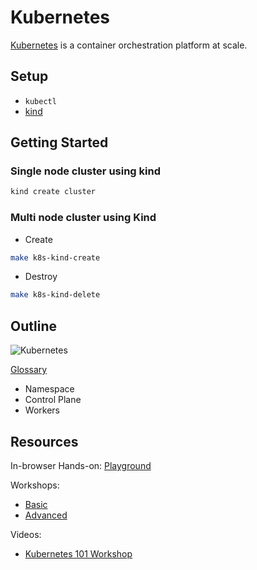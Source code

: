 # Kubernetes

[Kubernetes](https://kubernetes.io/) is a container orchestration platform at scale.

## Setup

* `kubectl`
* [kind](https://github.com/kubernetes-sigs/kind/)

## Getting Started

### Single node cluster using kind

```bash
kind create cluster
```

### Multi node cluster using Kind

* Create

```bash
make k8s-kind-create
```

* Destroy

```bash
make k8s-kind-delete
```

## Outline

![Kubernetes](https://upload.wikimedia.org/wikipedia/commons/b/be/Kubernetes.png)

[Glossary](https://kubernetes.io/docs/reference/glossary)

* Namespace
* Control Plane
* Workers

## Resources

In-browser Hands-on: [Playground](https://www.katacoda.com/courses/kubernetes)

Workshops:

* [Basic](https://github.com/gsaslis/kubernetes-basics-workshop)
* [Advanced](https://github.com/GoogleCloudPlatform/kubernetes-workshops)

Videos:

* [Kubernetes 101 Workshop](https://www.youtube.com/watch?v=H-FKBoWTVws)
